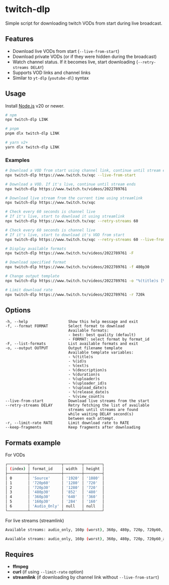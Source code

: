 # twitch-dlp

Simple script for downloading twitch VODs from start during live broadcast.

## Features

- Download live VODs from start (`--live-from-start`)
- Download private VODs (or if they were hidden during the broadcast)
- Watch channel status. If it becomes live, start downloading (`--retry-streams DELAY`)
- Supports VOD links and channel links
- Similar to `yt-dlp` (`youtube-dl`) syntax

## Usage

Install [Node.js](https://nodejs.org/) v20 or newer.

```bash
# npm
npx twitch-dlp LINK

# pnpm
pnpm dlx twitch-dlp LINK

# yarn v2+
yarn dlx twitch-dlp LINK
```

### Examples

```bash
# Download a VOD from start using channel link, continue until stream ends
npx twitch-dlp https://www.twitch.tv/xqc --live-from-start

# Download a VOD. If it's live, continue until stream ends
npx twitch-dlp https://www.twitch.tv/videos/2022789761

# Download live stream from the current time using streamlink
npx twitch-dlp https://www.twitch.tv/xqc

# Check every 60 seconds is channel live
# If it's live, start to download it using streamlink
npx twitch-dlp https://www.twitch.tv/xqc --retry-streams 60

# Check every 60 seconds is channel live
# If it's live, start to download it's VOD from start
npx twitch-dlp https://www.twitch.tv/xqc --retry-streams 60 --live-from-start

# Display available formats
npx twitch-dlp https://www.twitch.tv/videos/2022789761 -F

# Download specified format
npx twitch-dlp https://www.twitch.tv/videos/2022789761 -f 480p30

# Change output template
npx twitch-dlp https://www.twitch.tv/videos/2022789761 -o "%(title)s [%(id)s].%(ext)s"

# Limit download rate
npx twitch-dlp https://www.twitch.tv/videos/2022789761 -r 720k
```

## Options

```text
-h, --help                  Show this help message and exit
-f, --format FORMAT         Select format to download
                            Available formats:
                            - best: best quality (default)
                            - FORMAT: select format by format_id
-F, --list-formats          List available formats and exit
-o, --output OUTPUT         Output filename template
                            Available template variables:
                            - %(title)s
                            - %(id)s
                            - %(ext)s
                            - %(description)s
                            - %(duration)s
                            - %(uploader)s
                            - %(uploader_id)s
                            - %(upload_date)s
                            - %(release_date)s
                            - %(view_count)s
--live-from-start           Download live streams from the start
--retry-streams DELAY       Retry fetching the list of available
                            streams until streams are found
                            while waiting DELAY second(s)
                            between each attempt.
-r, --limit-rate RATE       Limit download rate to RATE
--keep-fragments            Keep fragments after downloading
```

## Formats example

For VODs

```bash
┌─────────┬──────────────┬────────┬────────┐
│ (index) │ format_id    │ width  │ height │
├─────────┼──────────────┼────────┼────────┤
│ 0       │ 'Source'     │ '1920' │ '1080' │
│ 1       │ '720p60'     │ '1280' │ '720'  │
│ 2       │ '720p30'     │ '1280' │ '720'  │
│ 3       │ '480p30'     │ '852'  │ '480'  │
│ 4       │ '360p30'     │ '640'  │ '360'  │
│ 5       │ '160p30'     │ '284'  │ '160'  │
│ 6       │ 'Audio_Only' │ null   │ null   │
└─────────┴──────────────┴────────┴────────┘
```

For live streams (streamlink)

```bash
Available streams: audio_only, 160p (worst), 360p, 480p, 720p, 720p60, 1080p60 (best)
```

```bash
Available streams: audio_only, 160p (worst), 360p, 480p, 720p, 720p60_alt, 720p60 (best)
```

## Requires

- **ffmpeg**
- **curl** (if using `--limit-rate` option)
- **streamlink** (if downloading by channel link without `--live-from-start`)
